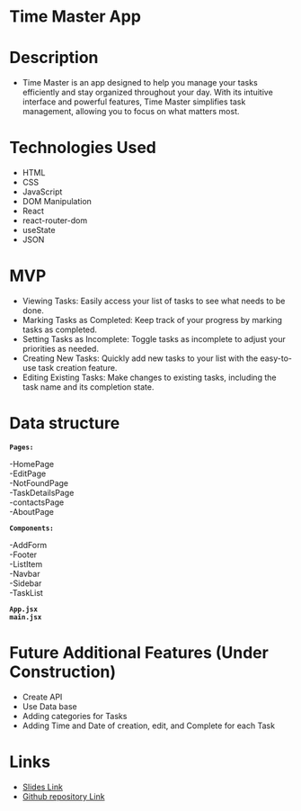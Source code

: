 # Time Master App

# Description
- Time Master is an app designed to help you manage your tasks efficiently and stay organized throughout your day. With its intuitive interface and powerful features, Time Master simplifies task management, allowing you to focus on what matters most.
# Technologies Used
- HTML
- CSS
- JavaScript
- DOM Manipulation
- React
- react-router-dom
- useState
- JSON
# MVP
- Viewing Tasks: Easily access your list of tasks to see what needs to be done.
- Marking Tasks as Completed: Keep track of your progress by marking tasks as completed.
- Setting Tasks as Incomplete: Toggle tasks as incomplete to adjust your priorities as needed.
- Creating New Tasks: Quickly add new tasks to your list with the easy-to-use task creation feature.
- Editing Existing Tasks: Make changes to existing tasks, including the task name and its completion state.
# Data structure
**`Pages:`**

  -HomePage <br>
  -EditPage <br>
  -NotFoundPage <br>
  -TaskDetailsPage <br>
  -contactsPage <br>
  -AboutPage <br>
  
  **`Components:`**

  -AddForm <br>
  -Footer <br>
  -ListItem <br>
  -Navbar <br>
  -Sidebar <br>
  -TaskList <br>

  
  **`App.jsx`**  <br>
  **`main.jsx`**


# Future Additional Features (Under Construction)
  - Create API
  - Use Data base
  - Adding categories for Tasks
  - Adding Time and Date of creation, edit, and Complete for each Task
# Links
- [Slides Link](https://prezi.com/view/0Pk5W9wL5CEtKWITPkOS/)
- [Github repository Link](https://github.com/Folgad0/ReactToDoApp)
